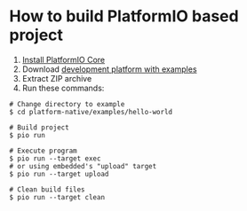 How to build PlatformIO based project
=====================================

1. [Install PlatformIO Core](https://docs.platformio.org/page/core.html)
2. Download [development platform with examples](https://github.com/platformio/platform-native/archive/develop.zip)
3. Extract ZIP archive
4. Run these commands:

```shell
# Change directory to example
$ cd platform-native/examples/hello-world

# Build project
$ pio run

# Execute program
$ pio run --target exec
# or using embedded's "upload" target
$ pio run --target upload

# Clean build files
$ pio run --target clean
```
